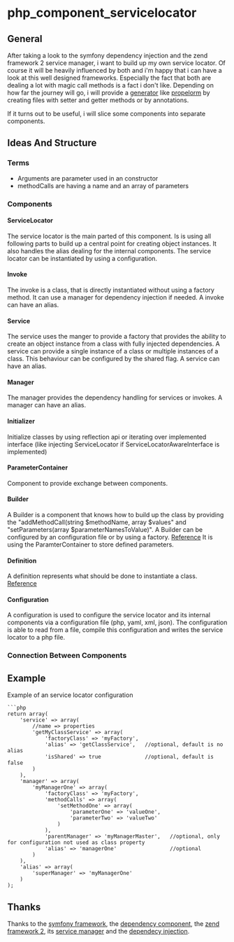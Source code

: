 # php_component_servicelocator

## General

After taking a look to the symfony dependency injection and the zend framework 2 service manager, i want to build up my own service locator.
Of course it will be heavily influenced by both and i'm happy that i can have a look at this well designed frameworks. Especially the fact that both are dealing a lot with magic call methods is a fact i don't like. Depending on how far the journey will go, i will provide a [generator](https://github.com/propelorm/Propel/tree/master/generator "generator of propelorm") like [propelorm](https://github.com/propelorm/Propel/tree/master "propelorm") by creating files with setter and getter methods or by annotations.

If it turns out to be useful, i will slice some components into separate components.

## Ideas And Structure

### Terms

* Arguments are parameter used in an constructor
* methodCalls are having a name and an array of parameters

### Components

#### ServiceLocator

The service locator is the main parted of this component. Is is using all following parts to build up a central point for creating object instances. It also handles the alias dealing for the internal components.
The service locator can be instantiated by using a configuration.

#### Invoke

The invoke is a class, that is directly instantiated without using a factory method. It can use a manager for dependency injection if needed.
A invoke can have an alias.

#### Service

The service uses the manger to provide a factory that provides the ability to create an object instance from a class with fully injected dependencies.
A service can provide a single instance of a class or multiple instances of a class. This behaviour can be configured by the shared flag.
A service can have an alias.

#### Manager

The manager provides the dependency handling for services or invokes.
A manager can have an alias.

#### Initializer

Initialize classes by using reflection api or iterating over implemented interface (like injecting ServiceLocator if ServiceLocatorAwareInterface is implemented)

#### ParameterContainer

Component to provide exchange between components.

#### Builder

A Builder is a component that knows how to build up the class by providing the "addMethodCall(string $methodName, array $values" and "setParameters(array $parameterNamesToValue)".
A Builder can be configured by an configuration file or by using a factory.
[Reference](http://symfony.com/doc/current/components/dependency_injection/introduction.html)
It is using the ParamterContainer to store defined parameters.

#### Definition

A definition represents what should be done to instantiate a class.
[Reference](http://symfony.com/doc/current/components/dependency_injection/definitions.html)

#### Configuration

A configuration is used to configure the service locator and its internal components via a configuration file (php, yaml, xml, json).
The configuration is able to read from a file, compile this configuration and writes the service locator to a php file.

### Connection Between Components

## Example

Example of an service locator configuration

    ```php
    return array(
        'service' => array(
            //name => properties
            'getMyClassService' => array(
                'factoryClass' => 'myFactory',
                'alias' => 'getClassService',   //optional, default is no alias
                'isShared' => true              //optional, default is false
            )
        ),
        'manager' => array(
            'myManagerOne' => array(
                'factoryClass' => 'myFactory',
                'methodCalls' => array(
                    'setMethodOne' => array(
                        'parameterOne' => 'valueOne',
                        'parameterTwo' => 'valueTwo'
                    )
                ),
                'parentManager' => 'myManagerMaster',   //optional, only for configuration not used as class property
                'alias' => 'managerOne'                 //optional
            )
        ),
        'alias' => array(
            'superManager' => 'myManagerOne'
        )
    );

## Thanks

Thanks to the [symfony framework](http://symfony.com/doc/current/components "symfony current components"), the [dependency component](http://symfony.com/doc/current/components/dependency_injection/ "dependency component of symfony"), the [zend framework 2](http://framework.zend.com/manual/2.2/en/ "manual of zend framework 2.2"), its [service manager](http://framework.zend.com/manual/2.2/en/index.html#zend-servicemanager "service manager manual of zend framework 2.2") and the [dependecy injection](http://framework.zend.com/manual/2.2/en/modules/zend.di.introduction.html "dependency injection manual of zend framework 2.2").
